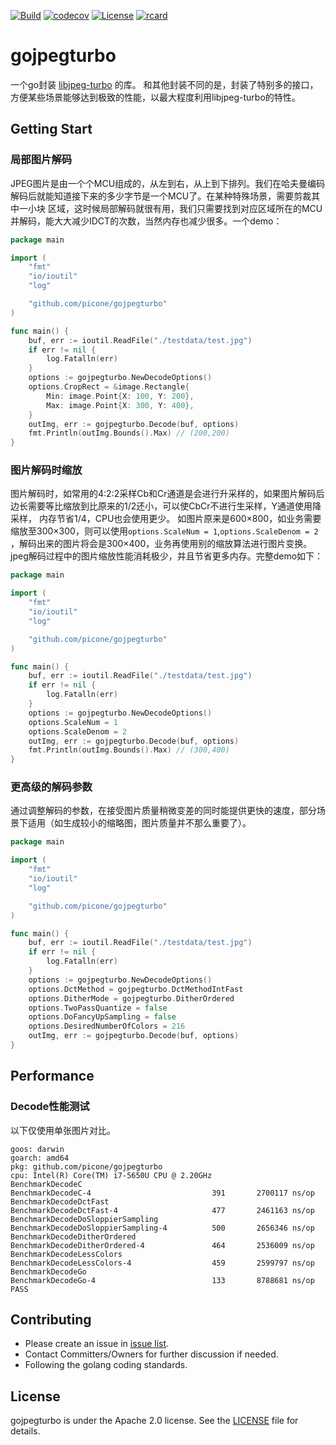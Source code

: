 [![Build](https://github.com/picone/gojpegturbo/actions/workflows/main.yml/badge.svg)](https://github.com/picone/gojpegturbo/actions/workflows/main.yml)
[![codecov](https://codecov.io/gh/picone/gojpegturbo/branch/main/graph/badge.svg)](https://codecov.io/gh/picone/gojpegturbo)
[![License](https://img.shields.io/badge/license-Apache%202-blue.svg)](LICENSE)
[![rcard](https://goreportcard.com/badge/github.com/picone/gojpegturbo)](https://goreportcard.com/report/github.com/picone/gojpegturbo)

# gojpegturbo

一个go封装 [libjpeg-turbo](https://github.com/libjpeg-turbo/libjpeg-turbo) 的库。
和其他封装不同的是，封装了特别多的接口，方便某些场景能够达到极致的性能，以最大程度利用libjpeg-turbo的特性。

## Getting Start

### 局部图片解码

JPEG图片是由一个个MCU组成的，从左到右，从上到下排列。我们在哈夫曼编码解码后就能知道接下来的多少字节是一个MCU了。在某种特殊场景，需要剪裁其中一小块
区域，这时候局部解码就很有用，我们只需要找到对应区域所在的MCU并解码，能大大减少IDCT的次数，当然内存也减少很多。一个demo：

```go
package main

import (
	"fmt"
	"io/ioutil"
	"log"

	"github.com/picone/gojpegturbo"
)

func main() {
	buf, err := ioutil.ReadFile("./testdata/test.jpg")
	if err != nil {
		log.Fatalln(err)
	}
	options := gojpegturbo.NewDecodeOptions()
	options.CropRect = &image.Rectangle{
		Min: image.Point{X: 100, Y: 200},
		Max: image.Point{X: 300, Y: 400},
	}
	outImg, err := gojpegturbo.Decode(buf, options)
	fmt.Println(outImg.Bounds().Max) // (200,200)
}
```

### 图片解码时缩放

图片解码时，如常用的4:2:2采样Cb和Cr通道是会进行升采样的，如果图片解码后边长需要等比缩放到比原来的1/2还小，可以使CbCr不进行生采样，Y通道使用降采样，
内存节省1/4，CPU也会使用更少。 如图片原来是600×800，如业务需要缩放至300×300，则可以使用`options.ScaleNum = 1`,`options.ScaleDenom = 2`
，解码出来的图片将会是300×400，业务再使用别的缩放算法进行图片变换。jpeg解码过程中的图片缩放性能消耗极少，并且节省更多内存。完整demo如下：

```go
package main

import (
	"fmt"
	"io/ioutil"
	"log"

	"github.com/picone/gojpegturbo"
)

func main() {
	buf, err := ioutil.ReadFile("./testdata/test.jpg")
	if err != nil {
		log.Fatalln(err)
	}
	options := gojpegturbo.NewDecodeOptions()
	options.ScaleNum = 1
	options.ScaleDenom = 2
	outImg, err := gojpegturbo.Decode(buf, options)
	fmt.Println(outImg.Bounds().Max) // (300,400)
}
```

### 更高级的解码参数

通过调整解码的参数，在接受图片质量稍微变差的同时能提供更快的速度，部分场景下适用（如生成较小的缩略图，图片质量并不那么重要了）。

```go
package main

import (
	"fmt"
	"io/ioutil"
	"log"

	"github.com/picone/gojpegturbo"
)

func main() {
	buf, err := ioutil.ReadFile("./testdata/test.jpg")
	if err != nil {
		log.Fatalln(err)
	}
	options := gojpegturbo.NewDecodeOptions()
	options.DctMethod = gojpegturbo.DctMethodIntFast
	options.DitherMode = gojpegturbo.DitherOrdered
	options.TwoPassQuantize = false
	options.DoFancyUpSampling = false
	options.DesiredNumberOfColors = 216
	outImg, err := gojpegturbo.Decode(buf, options)
}
```

## Performance

### Decode性能测试

以下仅使用单张图片对比。

```text
goos: darwin
goarch: amd64
pkg: github.com/picone/gojpegturbo
cpu: Intel(R) Core(TM) i7-5650U CPU @ 2.20GHz
BenchmarkDecodeC
BenchmarkDecodeC-4                    	     391	   2700117 ns/op
BenchmarkDecodeDctFast
BenchmarkDecodeDctFast-4              	     477	   2461163 ns/op
BenchmarkDecodeDoSloppierSampling
BenchmarkDecodeDoSloppierSampling-4   	     500	   2656346 ns/op
BenchmarkDecodeDitherOrdered
BenchmarkDecodeDitherOrdered-4        	     464	   2536009 ns/op
BenchmarkDecodeLessColors
BenchmarkDecodeLessColors-4           	     459	   2599797 ns/op
BenchmarkDecodeGo
BenchmarkDecodeGo-4                   	     133	   8788681 ns/op
PASS
```

## Contributing

- Please create an issue in [issue list](https://github.com/picone/gojpegturbo/issues).
- Contact Committers/Owners for further discussion if needed.
- Following the golang coding standards.

## License

gojpegturbo is under the Apache 2.0 license. See the [LICENSE](LICENSE) file for details.
